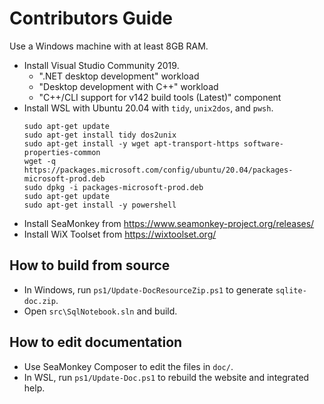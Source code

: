 # Contributors Guide

Use a Windows machine with at least 8GB RAM.

- Install Visual Studio Community 2019.
    - ".NET desktop development" workload
    - "Desktop development with C++" workload
    - "C++/CLI support for v142 build tools (Latest)" component
- Install WSL with Ubuntu 20.04 with `tidy`, `unix2dos`, and `pwsh`.
    ```
    sudo apt-get update
    sudo apt-get install tidy dos2unix
    sudo apt-get install -y wget apt-transport-https software-properties-common
    wget -q https://packages.microsoft.com/config/ubuntu/20.04/packages-microsoft-prod.deb
    sudo dpkg -i packages-microsoft-prod.deb
    sudo apt-get update
    sudo apt-get install -y powershell
    ```
- Install SeaMonkey from https://www.seamonkey-project.org/releases/
- Install WiX Toolset from https://wixtoolset.org/

## How to build from source

- In Windows, run `ps1/Update-DocResourceZip.ps1` to generate `sqlite-doc.zip`.
- Open `src\SqlNotebook.sln` and build.

## How to edit documentation

- Use SeaMonkey Composer to edit the files in `doc/`.
- In WSL, run `ps1/Update-Doc.ps1` to rebuild the website and integrated help.
